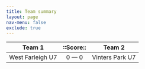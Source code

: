 ```yaml
---
title: Team summary
layout: page
nav-menu: false
exclude: true
---
```




|      Team 1      |  ::Score::  |     Team 2      |
|:----------------:|:-----------:|:---------------:|
| West Farleigh U7 | 0 &mdash; 0 | Vinters Park U7 |

 <br /><br /><br />
